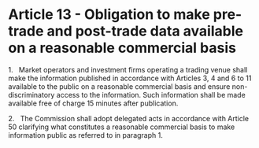 # Article 13 - Obligation to make pre-trade and post-trade data available on a reasonable commercial basis


1.   Market operators and investment firms operating a trading venue shall make the information published in accordance with Articles 3, 4 and 6 to 11 available to the public on a reasonable commercial basis and ensure non-discriminatory access to the information. Such information shall be made available free of charge 15 minutes after publication.

2.   The Commission shall adopt delegated acts in accordance with Article 50 clarifying what constitutes a reasonable commercial basis to make information public as referred to in paragraph 1.
